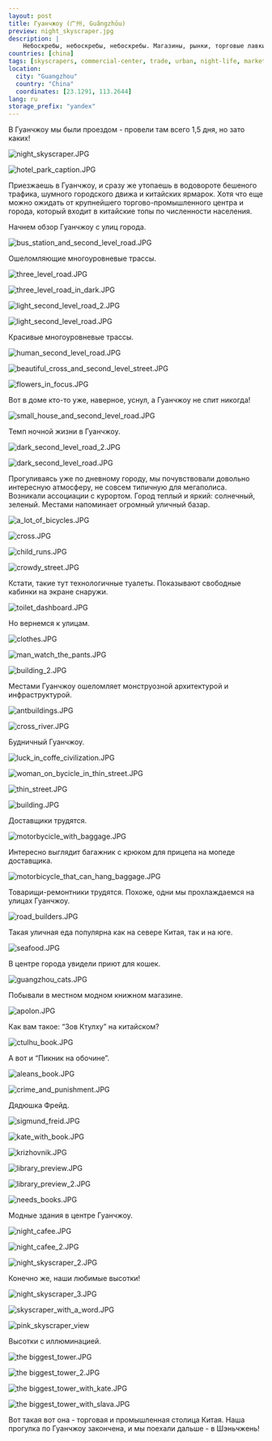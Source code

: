 ```yaml
---
layout: post
title: Гуанчжоу (广州, Guǎngzhōu)  
preview: night_skyscraper.jpg
description: |
    Небоскребы, небоскребы, небоскребы. Магазины, рынки, торговые лавки. И конечно же, много современных, модных мест в Гуанчжоу.
countries: [china]
tags: [skyscrapers, commercial-center, trade, urban, night-life, markets, shopping, metropolitan, guangdong]
location:
  city: "Guangzhou"
  country: "China"
  coordinates: [23.1291, 113.2644]
lang: ru
storage_prefix: "yandex"
---
```


В Гуанчжоу мы были проездом - провели там всего 1,5 дня, но зато каких!

![night_skyscraper.JPG][night_skyscraper]

![hotel_park_caption.JPG][hotel_park_caption]

Приезжаешь в Гуанчжоу, и сразу же утопаешь в водовороте бешеного трафика, шумного городского движа и китайских ярмарок. Хотя что еще можно ожидать от крупнейшего торгово-промышленного центра и города, который входит в китайские топы по численности населения.

Начнем обзор Гуанчжоу с улиц города.

![bus_station_and_second_level_road.JPG][bus_station_and_second_level_road]

Ошеломляющие многоуровневые трассы.

![three_level_road.JPG][three_level_road]

![three_level_road_in_dark.JPG][three_level_road_in_dark]

![light_second_level_road_2.JPG][light_second_level_road_2]

![light_second_level_road.JPG][light_second_level_road]

Красивые многоуровневые трассы.

![human_second_level_road.JPG][human_second_level_road]

![beautiful_cross_and_second_level_street.JPG][beautiful_cross_and_second_level_street]

![flowers_in_focus.JPG][flowers_in_focus]

Вот в доме кто-то уже, наверное, уснул, а Гуанчжоу не спит никогда!

![small_house_and_second_level_road.JPG][small_house_and_second_level_road]

Темп ночной жизни в Гуанчжоу.

![dark_second_level_road_2.JPG][dark_second_level_road_2]

![dark_second_level_road.JPG][dark_second_level_road]

Прогуливаясь уже по дневному городу, мы почувствовали довольно интересную атмосферу, не совсем типичную для мегаполиса. Возникали ассоциации с курортом. Город теплый и яркий: солнечный, зеленый. Местами напоминает огромный уличный базар. 

![a_lot_of_bicycles.JPG][a_lot_of_bicycles]

![cross.JPG][cross]

![child_runs.JPG][child_runs]

![crowdy_street.JPG][crowdy_street]

Кстати, такие тут технологичные туалеты. Показывают свободные кабинки на экране снаружи.

![toilet_dashboard.JPG][toilet_dashboard]

Но вернемся к улицам.

![clothes.JPG][clothes]

![man_watch_the_pants.JPG][man_watch_the_pants]

![building_2.JPG][building_2]

Местами Гуанчжоу ошеломляет монструозной архитектурой и инфраструктурой.

![antbuildings.JPG][antbuildings]

![cross_river.JPG][cross_river]

Будничный Гуанчжоу.

![luck_in_coffe_civilization.JPG][luck_in_coffe_civilization]

![woman_on_bycicle_in_thin_street.JPG][woman_on_bycicle_in_thin_street]

![thin_street.JPG][thin_street]

![building.JPG][building]

Доставщики трудятся.

![motorbycicle_with_baggage.JPG][motorbycicle_with_baggage]

Интересно выглядит багажник с крюком для прицепа на мопеде доставщика.

![motorbicycle_that_can_hang_baggage.JPG][motorbicycle_that_can_hang_baggage]

Товарищи-ремонтники трудятся. Похоже, одни мы прохлаждаемся на улицах Гуанчжоу.

![road_builders.JPG][road_builders]

Такая уличная еда популярна как на севере Китая, так и на юге. 

![seafood.JPG][seafood]

В центре города увидели приют для кошек.

![guangzhou_cats.JPG][guangzhou_cats]

Побывали в местном модном книжном магазине.

![apolon.JPG][apolon]

Как вам такое: “Зов Ктулху” на китайском?

![ctulhu_book.JPG][ctulhu_book]


А вот и “Пикник на обочине”.

![aleans_book.JPG][aleans_book]



![crime_and_punishment.JPG][crime_and_punishment]

Дядюшка Фрейд.

![sigmund_freid.JPG][sigmund_freid]

![kate_with_book.JPG][kate_with_book]

![krizhovnik.JPG][krizhovnik]

![library_preview.JPG][library_preview]

![library_preview_2.JPG][library_preview_2]

![needs_books.JPG][needs_books]

Модные здания в центре Гуанчжоу.

![night_cafee.JPG][night_cafee]

![night_cafee_2.JPG][night_cafee_2]

![night_skyscraper_2.JPG][night_skyscraper_2]

Конечно же, наши любимые высотки!

![night_skyscraper_3.JPG][night_skyscraper_3]

![skyscraper_with_a_word.JPG][skyscraper_with_a_word]

![pink_skyscraper_view][pink_skyscrapers_view]

Высотки с иллюминацией.

![the biggest_tower.JPG][the_biggest_tower]

![the biggest_tower_2.JPG][the_biggest_tower_2]

![the biggest_tower_with_kate.JPG][the_biggest_tower_with_kate]

![the biggest_tower_with_slava.JPG][the_biggest_tower_with_slava]

Вот такая вот она - торговая и промышленная столица Китая. Наша прогулка по Гуанчжоу закончена, и мы поехали дальше - в Шэньчжень!


[night_skyscraper]: night_skyscraper.jpg
[hotel_park_caption]: hotel_park_caption.jpg
[bus_station_and_second_level_road]: bus_station_and_second_level_road.jpg
[three_level_road]: three_level_road.jpg
[three_level_road_in_dark]: three_level_road_in_dark.jpg
[light_second_level_road_2]: light_second_level_road_2.jpg
[light_second_level_road]: light_second_level_road.jpg
[human_second_level_road]: human_second_level_road.jpg
[beautiful_cross_and_second_level_street]: beautiful_cross_and_second_level_street.jpg
[flowers_in_focus]: flowers_in_focus.jpg
[small_house_and_second_level_road]: small_house_and_second_level_road.jpg
[dark_second_level_road_2]: dark_second_level_road_2.jpg
[dark_second_level_road]: dark_second_level_road.jpg
[a_lot_of_bicycles]: a_lot_of_bicycles.jpg
[cross]: cross.jpg
[child_runs]: child_runs.jpg
[crowdy_street]: crowdy_street.jpg
[toilet_dashboard]: toilet_dashboard.jpg
[clothes]: clothes.jpg
[man_watch_the_pants]: man_watch_the_pants.jpg
[building_2]: building_2.jpg
[antbuildings]: antbuildings.jpg
[cross_river]: cross_river.jpg
[luck_in_coffe_civilization]: luck_in_coffe_civilization.jpg
[woman_on_bycicle_in_thin_street]: woman_on_bycicle_in_thin_street.jpg
[thin_street]: thin_street.jpg
[building]: building.jpg
[motorbycicle_with_baggage]: motorbycicle_with_baggage.jpg
[motorbicycle_that_can_hang_baggage]: motorbicycle_that_can_hang_baggage.jpg
[road_builders]: road_builders.jpg
[seafood]: seafood.jpg
[guangzhou_cats]: guangzhou_cats.jpg
[apolon]: apolon.jpg
[ctulhu_book]: ctulhu_book.jpg
[aleans_book]: aleans_book.jpg
[crime_and_punishment]: crime_and_punishment.jpg
[sigmund_freid]: sigmund_freid.jpg
[kate_with_book]: kate_with_book.jpg
[krizhovnik]: krizhovnik.jpg
[library_preview]: library_preview.jpg
[library_preview_2]: library_preview_2.jpg
[needs_books]: needs_books.jpg
[night_cafee]: night_cafee.jpg
[night_cafee_2]: night_cafee_2.jpg
[night_skyscraper_2]: night_skyscraper_2.jpg
[night_skyscraper_3]: night_skyscraper_3.jpg
[skyscraper_with_a_word]: skyscraper_with_a_word.jpg
[pink_skyscrapers_view]: pink_skyscrapers_view.JPG
[the_biggest_tower]: the_biggest_tower.jpg
[the_biggest_tower_2]: the_biggest_tower_2.jpg
[the_biggest_tower_with_kate]: the_biggest_tower_with_kate.jpg
[the_biggest_tower_with_slava]: the_biggest_tower_with_slava.jpg
